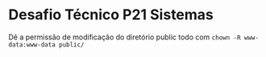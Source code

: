 # Desafio Técnico P21 Sistemas
 
Dê a permissão de modificação do diretório public todo com `chown -R www-data:www-data public/`